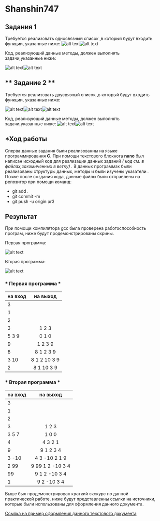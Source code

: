 # Shanshin747

## **Задания 1**

 Требуется реализовать односвязный список ,в который будут входить функции, указанные ниже:
 ![alt text](https://pp.userapi.com/c846522/v846522958/1c4374/ICcnQ5XxKp4.jpg)![alt text](https://pp.userapi.com/c846522/v846522958/1c437b/VyabgjfJCHQ.jpg)
 
Код, реализующий данные методы, должен выполнять задачи,указанные ниже:

![alt text](https://pp.userapi.com/c851124/v851124457/d5919/kNa1sRmQ248.jpg)![alt text](https://pp.userapi.com/c851124/v851124457/d592a/g9AExtOkF_w.jpg)
 
 ## ** Задание 2 **
 
 Требуется реализовать двусвязный список ,в который будут входить функции, указанные ниже:
 
 ![alt text](https://pp.userapi.com/c851124/v851124713/dc31d/hqnX5tXjHLU.jpg)![alt text](https://pp.userapi.com/c851124/v851124713/dc325/980rc_QXt8k.jpg)![alt text](https://pp.userapi.com/c851124/v851124713/dc32c/vQIHd7QZcOQ.jpg)
 
 Код, реализующий данные методы, должен выполнять задачи,указанные ниже:
 ![alt text](https://pp.userapi.com/c851124/v851124713/dc33c/GC2szoja6b0.jpg)![alt text](https://pp.userapi.com/c851124/v851124713/dc343/8VTh4hx6mjE.jpg)

## *Ход работы 

Сперва данные задания были реализованны на языке программирования **C**. При помощи текстового блокнота **nano** был написан исходный код для реализации данных заданий _( код см. в файлах,закомиченных в ветку)_ . В данных программах были реализованы структуры данных, методы и были изучены указатели . Позже после создания кода, данные файлы были отправлены на репозитор при помощи команд:
  - git add .  
  - git commit -m
  - git push -u origin pr3
  
  ##  Результат 
  
  При помощи компилятора gcc была проверена работоспособность програм, ниже будут продемонстрированы скрины.
  
  Первая программа:
  
 ![alt text](https://pp.userapi.com/c850416/v850416713/171c/pmvk_E3NuyE.jpg)
 
  Вторая программа:
  
 ![alt text](https://pp.userapi.com/c850416/v850416713/1723/Eh2Kbc5tjR4.jpg)
 
 
 ### * Первая программа *
 
 
| на вход       |  на выход     | 
| ------------- |:-------------:| 
| 3             |               |
|1              |               | 
|2              |               |
|3              | 1 2 3         |
| 5 3 9         | 0 1 0         |
| 9             | 1 2 3 9       |
| 8             |8 1 2 3 9      |
|3 10           | 8 1 2 10 3 9  |
|2              | 8 1 10 3 9    |


  ### * Вторая программа *
  
| на вход       |  на выход         | 
| ------------- |:-----------------:| 
| 3             |                   |
|1              |                   |   
|2              |                   |
|3              | 1 2 3             |
| 3 5 7         | 1 0 0             |
| 4             | 4 3 2 1           |
| 9             | 9 1 2 3 4         |
|3 -10          | 4 3  -10 2 1 9    |
|2 99           | 9 99 1 2 -10 3 4  |
|99             | 9 1 2 -10 3 4     |
|1              |9 2 -10 3 4        |


  Выше был продемонстрирован краткий экскурс по данной практической работе, ниже будут представленны ссылки на источники, которые были использованы для оформления данного документа.
 
 [Ссылка на пример оформления данного текстового документа](https://github.com/adam-p/markdown-here/wiki/Markdown-Cheatsheet)

